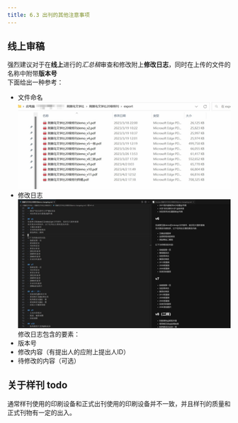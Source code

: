 ```yaml
---
title: 6.3 出刊的其他注意事项
---
```


## 线上审稿
强烈建议对于在**线上**进行的*汇总稿*审查和修改附上**修改日志**，同时在上传的文件的名称中附带**版本号**  
下面给出一种参考：  
- 文件命名![](../data/Pastedimage20230730131513.jpg)
- 修改日志![](../data/Pastedimage20230730132012.jpg)
修改日志包含的要素：
- 版本号
- 修改内容（有提出人的应附上提出人ID）
- 待修改的内容（可选）

## 关于样刊 todo
通常样刊使用的印刷设备和正式出刊使用的印刷设备并不一致，并且样刊的质量和正式刊物有一定的出入。